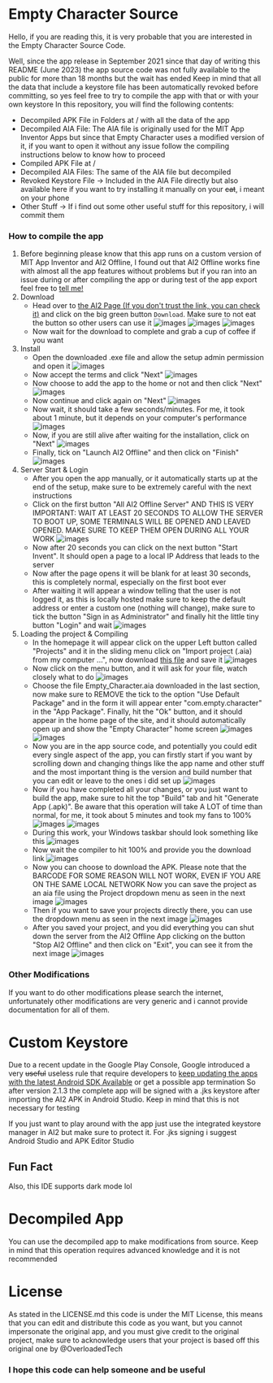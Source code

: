 # Empty Character Source

Hello, if you are reading this, it is very probable that you are interested in the Empty Character Source Code.

Well, since the app release in September 2021 since that day of writing this README (June 2023) the app source code was not fully available to the public for more than 18 months but the wait has ended
Keep in mind that all the data that include a keystore file has been automatically revoked before committing, so yes feel free to try to compile the app with that or with your own keystore
In this repository, you will find the following contents:

- Decompiled APK File in Folders at / with all the data of the app
- Decompiled AIA File: The AIA file is originally used for the MIT App Inventor Apps but since that Empty Character uses a modified version of it, if you want to open it without any issue follow the compiling instructions below to know how to proceed
- Compiled APK File at /
- Decompiled AIA Files: The same of the AIA file but decompiled
- Revoked Keystore File → Included in the AIA File directly but also available here if you want to try installing it manually on your ~~cat~~, i meant on your phone
- Other Stuff → If i find out some other useful stuff for this repository, i will commit them


### How to compile the app

1. Before beginning please know that this app runs on a custom version of MIT App Inventor and AI2 Offline, I found out that AI2 Offline works fine with almost all the app features without problems but if you ran into an issue during or after compiling the app or during test of the app export feel free to [tell me!](http://t.me/OverloadedTech)
2. Download
   - Head over to [the AI2 Page (If you don't trust the link, you can check it)](https://sourceforge.net/projects/ai2offline/) and click on the big green button `Download`. Make sure to not eat the button so other users can use it
     ![images](https://overloadedtech.github.io/EmptyCharacterSource/images/Image1.png)
     ![images](https://overloadedtech.github.io/EmptyCharacterSource/images/Image2.png)
     ![images](https://overloadedtech.github.io/EmptyCharacterSource/images/Image3.png)
   - Now wait for the download to complete and grab a cup of coffee if you want
4. Install
   - Open the downloaded .exe file and allow the setup admin permission and open it
     ![images](https://overloadedtech.github.io/EmptyCharacterSource/images/Image4.png)
   - Now accept the terms and click "Next"
     ![images](https://overloadedtech.github.io/EmptyCharacterSource/images/Image5.png)
   - Now choose to add the app to the home or not and then click "Next"
     ![images](https://overloadedtech.github.io/EmptyCharacterSource/images/Image6.png)
   - Now continue and click again on "Next"
     ![images](https://overloadedtech.github.io/EmptyCharacterSource/images/Image7.png)
   - Now wait, it should take a few seconds/minutes. For me, it took about 1 minute, but it depends on your computer's performance
     ![images](https://overloadedtech.github.io/EmptyCharacterSource/images/Image8.png)
   - Now, if you are still alive after waiting for the installation, click on "Next"
     ![images](https://overloadedtech.github.io/EmptyCharacterSource/images/Image9.png)
   - Finally, tick on "Launch AI2 Offline" and then click on "Finish"
     ![images](https://overloadedtech.github.io/EmptyCharacterSource/images/Image10.png)
5. Server Start & Login
     - After you open the app manually, or it automatically starts up at the end of the setup, make sure to be extremely careful with the next instructions
     - Click on the first button "All AI2 Offline Server" AND THIS IS VERY IMPORTANT: WAIT AT LEAST 20 SECONDS TO ALLOW THE SERVER TO BOOT UP, SOME TERMINALS WILL BE OPENED AND LEAVED OPENED. MAKE SURE TO KEEP THEM OPEN DURING ALL YOUR WORK
       ![images](https://overloadedtech.github.io/EmptyCharacterSource/images/Image11.png)
     - Now after 20 seconds you can click on the next button "Start Invent". It should open a page to a local IP Address that leads to the server
     - Now after the page opens it will be blank for at least 30 seconds, this is completely normal, especially on the first boot ever
     - After waiting it will appear a window telling that the user is not logged it, as this is locally hosted make sure to keep the default address or enter a custom one (nothing will change), make sure to tick the button "Sign in as Administrator" and finally hit the little tiny button "Login" and wait
       ![images](https://overloadedtech.github.io/EmptyCharacterSource/images/Image12.png)
6. Loading the project & Compiling
     - In the homepage it will appear click on the upper Left button called "Projects" and it in the sliding menu click on "Import project (.aia) from my computer ...", now download [this file](https://github.com/OverloadedTech/EmptyCharacterSource/blob/main/Empty_Character.aia) and save it
       ![images](https://overloadedtech.github.io/EmptyCharacterSource/images/Image13.png)
     - Now click on the menu button, and it will ask for your file, watch closely what to do
       ![images](https://overloadedtech.github.io/EmptyCharacterSource/images/Image14.png)
     - Choose the file Empty_Character.aia downloaded in the last section, now make sure to REMOVE the tick to the option "Use Default Package" and in the form it will appear enter "com.empty.character" in the "App Package". Finally, hit the "Ok" button, and it should appear in the home page of the site, and it should automatically open up and show the "Empty Character" home screen
       ![images](https://overloadedtech.github.io/EmptyCharacterSource/images/Image15.png)
       ![images](https://overloadedtech.github.io/EmptyCharacterSource/images/Image16.png)
     - Now you are in the app source code, and potentially you could edit every single aspect of the app, you can firstly start if you want by scrolling down and changing things like the app name and other stuff and the most important thing is the version and build number that you can edit or leave to the ones i did set up
       ![images](https://overloadedtech.github.io/EmptyCharacterSource/images/Image17.png)
     - Now if you have completed all your changes, or you just want to build the app, make sure to hit the top "Build" tab and hit "Generate App (.apk)". Be aware that this operation will take A LOT of time than normal, for me, it took about 5 minutes and took my fans to 100%
       ![images](https://overloadedtech.github.io/EmptyCharacterSource/images/Image18.png)
       ![images](https://overloadedtech.github.io/EmptyCharacterSource/images/Image19.png)
     - During this work, your Windows taskbar should look something like this
       ![images](https://overloadedtech.github.io/EmptyCharacterSource/images/Image20.png)
     - Now wait the compiler to hit 100% and provide you the download link
       ![images](https://overloadedtech.github.io/EmptyCharacterSource/images/Image21.png)
     - Now you can choose to download the APK. Please note that the BARCODE FOR SOME REASON WILL NOT WORK, EVEN IF YOU ARE ON THE SAME LOCAL NETWORK
       Now you can save the project as an aia file using the Project dropdown menu as seen in the next image
       ![images](https://overloadedtech.github.io/EmptyCharacterSource/images/Image22.png)
     - Then if you want to save your projects directly there, you can use the dropdown menu as seen in the next image
       ![images](https://overloadedtech.github.io/EmptyCharacterSource/images/Image23.png)
     - After you saved your project, and you did everything you can shut down the server from the AI2 Offline App clicking on the button "Stop AI2 Offline" and then click on "Exit", you can see it from the next image
       ![images](https://overloadedtech.github.io/EmptyCharacterSource/images/Image23.png)

### Other Modifications
If you want to do other modifications please search the internet, unfortunately other modifications are very generic and i cannot provide documentation for all of them.

# Custom Keystore

Due to a recent update in the Google Play Console, Google introduced a very ~~useful~~ useless rule that require developers to [keep updating the apps with the latest Android SDK Available](https://support.google.com/googleplay/android-developer/answer/11926878?hl=en) or get a possible app termination
So after version 2.1.3 the complete app will be signed with a .jks keystore after importing the AI2 APK in Android Studio. Keep in mind that this is not necessary for testing

If you just want to play around with the app just use the integrated keystore manager in AI2 but make sure to protect it. For .jks signing i suggest Android Studio and APK Editor Studio

## Fun Fact

Also, this IDE supports dark mode lol

# Decompiled App

You can use the decompiled app to make modifications from source. Keep in mind that this operation requires advanced knowledge and it is not recommended

# License

As stated in the LICENSE.md this code is under the MIT License, this means that you can edit and distribute this code as you want, but you cannot impersonate the original app, and you must give credit to the original project, make sure to acknowledge users that your project is based off this original one by @OverloadedTech

### I hope this code can help someone and be useful
